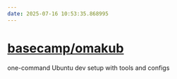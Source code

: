 ```yaml
---
date: 2025-07-16 10:53:35.868995
---
```


# [basecamp/omakub](https://github.com/basecamp/omakub)

one-command Ubuntu dev setup with tools and configs